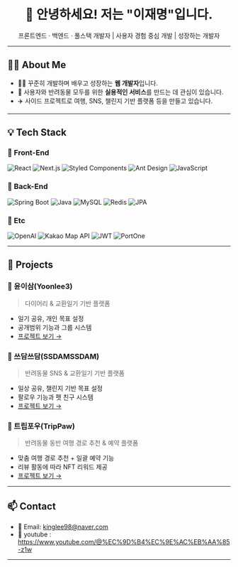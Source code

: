 
<h1 align="center">👋 안녕하세요! 저는 "이재명"입니다.</h1>
<p align="center">프론트엔드 · 백엔드 · 풀스택 개발자 | 사용자 경험 중심 개발 | 성장하는 개발자</p>

---

## 🧑‍💻 About Me
- 👨‍💻 꾸준히 개발하며 배우고 성장하는 **웹 개발자**입니다.
- 🐾 사용자와 반려동물 모두를 위한 **실용적인 서비스**를 만드는 데 관심이 있습니다.
- ✈️ 사이드 프로젝트로 여행, SNS, 챌린지 기반 플랫폼 등을 만들고 있습니다.

---

## 💡 Tech Stack

### 🔹 Front-End
![React](https://img.shields.io/badge/React-18.2.0-blue)
![Next.js](https://img.shields.io/badge/Next.js-15.3.5-black)
![Styled Components](https://img.shields.io/badge/styled--components-5.3.11-pink)
![Ant Design](https://img.shields.io/badge/Antd-4.23.16-blue)
![JavaScript](https://img.shields.io/badge/JavaScript-ES6+-yellow)

### 🔹 Back-End
![Spring Boot](https://img.shields.io/badge/Spring_Boot-2.7.14-brightgreen)
![Java](https://img.shields.io/badge/Java-11-orange)
![MySQL](https://img.shields.io/badge/MySQL-8.0-blue)
![Redis](https://img.shields.io/badge/Redis-2.7.14-red)
![JPA](https://img.shields.io/badge/JPA-2.7.14-lightgrey)

### 🔹 Etc
![OpenAI](https://img.shields.io/badge/OpenAI-2.3.0-black)
![Kakao Map API](https://img.shields.io/badge/Kakao_Map-API-yellow)
![JWT](https://img.shields.io/badge/JWT-0.1.15-orange)
![PortOne](https://img.shields.io/badge/PortOne-API-red)

---

## 📁 Projects

### 📓 윤이삼(Yoonlee3)
> 다이어리 & 교환일기 기반 플랫폼

- 일기 공유, 개인 목표 설정
- 공개범위 기능과 그룹 시스템
- [프로젝트 보기 →]([https://github.com/Lee-jaemyeong/TeamProject-yoonlee3](https://github.com/Lee-jaemyeong/TeamProject-yoonlee3))

### 📓 쓰담쓰담(SSDAMSSDAM)
> 반려동물 SNS & 교환일기 기반 플랫폼

- 일상 공유, 챌린지 기반 목표 설정
- 팔로우 기능과 펫 친구 시스템
- [프로젝트 보기 →]([https://github.com/Lee-jaemyeong/TeamProject-SSDAM](https://github.com/Lee-jaemyeong/TeamProject-SSDAM))

### 🐶 트립포우(TripPaw)
> 반려동물 동반 여행 경로 추천 & 예약 플랫폼

- 맞춤 여행 경로 추천 + 일괄 예약 기능
- 리뷰 활동에 따라 NFT 리워드 제공
- [프로젝트 보기 →]([https://github.com/Lee-jaemyeong/TeamProject-TripPaw](https://github.com/Lee-jaemyeong/TeamProject-TripPaw))

---

## 📫 Contact
- 📧 Email: kinglee98@naver.com  
- 🎥 youtube : https://www.youtube.com/@%EC%9D%B4%EC%9E%AC%EB%AA%85-z1w

---

